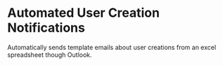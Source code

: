 # Automated User Creation Notifications
Automatically sends template emails about user creations from an excel spreadsheet though Outlook.
